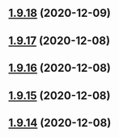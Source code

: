## [1.9.18](https://github.com/dds/aoc2020/compare/v1.9.17...v1.9.18) (2020-12-09)



## [1.9.17](https://github.com/dds/aoc2020/compare/v1.9.16...v1.9.17) (2020-12-08)



## [1.9.16](https://github.com/dds/aoc2020/compare/v1.9.15...v1.9.16) (2020-12-08)



## [1.9.15](https://github.com/dds/aoc2020/compare/v1.9.14...v1.9.15) (2020-12-08)



## [1.9.14](https://github.com/dds/aoc2020/compare/v1.9.13...v1.9.14) (2020-12-08)



